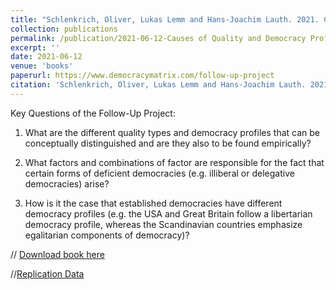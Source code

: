 ```yaml
---
title: "Schlenkrich, Oliver, Lukas Lemm and Hans-Joachim Lauth. 2021. Causes of Quality and Democracy Profiles: Empirical Findings of the Democracy Matrix. Wiesbaden: Springer. Forthcoming."
collection: publications
permalink: /publication/2021-06-12-Causes of Quality and Democracy Profiles
excerpt: ''
date: 2021-06-12
venue: 'books'
paperurl: https://www.democracymatrix.com/follow-up-project
citation: 'Schlenkrich, Oliver, Lukas Lemm and Hans-Joachim Lauth. 2021. Causes of Quality and Democracy Profiles: Empirical Findings of the Democracy Matrix. Wiesbaden: Springer. Forthcoming.'
---
```


Key Questions of the Follow-Up Project:
1. What are the different quality types and democracy profiles that can be conceptually distinguished and are they also to be found empirically?

2. What factors and combinations of factor are responsible for the fact that certain forms of deficient democracies (e.g. illiberal or delegative democracies) arise?

3. How is it the case that established democracies have different democracy profiles (e.g. the USA and Great Britain follow a libertarian democracy profile, whereas the Scandinavian countries emphasize egalitarian components of democracy)?


// [Download book here](https://www.springer.com/gp/book/9783658348793)

//[Replication Data](https://github.com/OSchlenkrich/PerformanceDemocracies)
